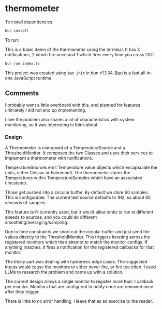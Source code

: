 # thermometer

To install dependencies:

```bash
bun install
```

To run:

This is a basic demo of the thermometer using the terminal. It has 3 notifications, 2 which fire once and 1 which fires every time you cross 20C.

```bash
bun run index.ts
```

This project was created using `bun init` in bun v1.1.34. [Bun](https://bun.sh) is a fast all-in-one JavaScript runtime.

## Comments

I probably went a little overboard with this, and planned for
features ultimately I did not end up implementing.

I see the problem also shares a lot of characteristics with system
monitoring, so it was interesting to think about.

### Design

A Thermometer is composed of a TemperatureSource and a ThresholdMonitor.
It composes the two Classes and uses their services to implement a
thermometer with notifications.

TemperatureSources emit Temperature value objects which encapsulate
the units, either Celsius or Fahrenheit.  The thermometer stores
the Temperatures within TemperatureSamples which have an associated
timestamp.

Those get pushed into a circular buffer. By default we store 60
samples.  This is configurable. The current test source defaults
to 1Hz, so about 60 seconds of samples.

This feature isn't currently used, but it would allow sinks to run
at different speeds to sources, and you could do different
smoothing/averaging/sampling.

Due to time constraints we short cut the circular buffer and just
send the values directly to the ThresholdMonitor.  This triggers
iterating across the registered monitors which then attempt to match
the monitor configs.  If anything matches, it fires a notification
for the registered callbacks for that monitor.

The tricky part was dealing with hysteresis edge cases. The suggested
inputs would cause the monitors to either never fire, or fire too
often. I used LLMs to research the problem and come up with a solution.

The current design allows a single monitor to register more than 1
callback per monitor. Monitors that are configured to notify once
are removed once after they trigger.

There is little to no error handling, I leave that as an exercise
to the reader.

